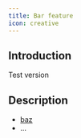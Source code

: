 ```yaml
---
title: Bar feature
icon: creative
---
```


## Introduction

Test version
## Description

- [baz](baz.md)
- ...
